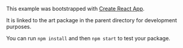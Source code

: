 This example was bootstrapped with [Create React App](https://github.com/facebook/create-react-app).

It is linked to the art package in the parent directory for development purposes.

You can run `npm install` and then `npm start` to test your package.
